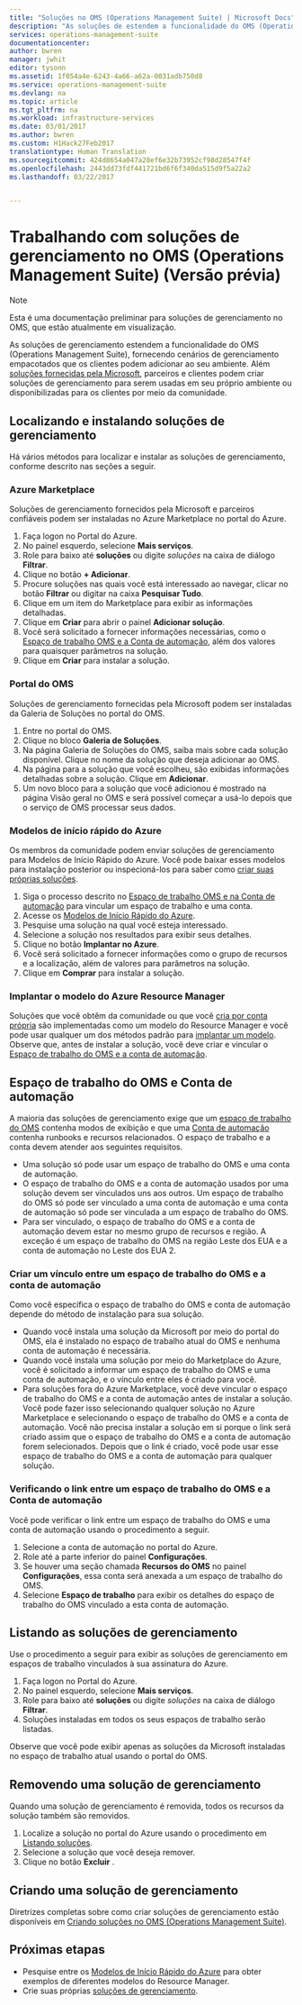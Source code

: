```yaml
---
title: "Soluções no OMS (Operations Management Suite) | Microsoft Docs"
description: "As soluções de estendem a funcionalidade do OMS (Operations Management Suite), fornecendo cenários de gerenciamento de pacotes que os clientes podem adicionar ao seu espaço de trabalho do OMS.  Este artigo fornece detalhes sobre soluções personalizadas criadas por clientes e parceiros."
services: operations-management-suite
documentationcenter: 
author: bwren
manager: jwhit
editor: tysonn
ms.assetid: 1f054a4e-6243-4a66-a62a-0031adb750d8
ms.service: operations-management-suite
ms.devlang: na
ms.topic: article
ms.tgt_pltfrm: na
ms.workload: infrastructure-services
ms.date: 03/01/2017
ms.author: bwren
ms.custom: H1Hack27Feb2017
translationtype: Human Translation
ms.sourcegitcommit: 424d8654a047a28ef6e32b73952cf98d28547f4f
ms.openlocfilehash: 2443dd73fdf441721bd6f6f340da515d9f5a22a2
ms.lasthandoff: 03/22/2017


---
```

# <a name="working-with-management-solutions-in-operations-management-suite-oms-preview"></a>Trabalhando com soluções de gerenciamento no OMS (Operations Management Suite) (Versão prévia)
> [!NOTE]
> Esta é uma documentação preliminar para soluções de gerenciamento no OMS, que estão atualmente em visualização.    
> 
> 

As soluções de gerenciamento estendem a funcionalidade do OMS (Operations Management Suite), fornecendo cenários de gerenciamento empacotados que os clientes podem adicionar ao seu ambiente.  Além [soluções fornecidas pela Microsoft](../log-analytics/log-analytics-add-solutions.md), parceiros e clientes podem criar soluções de gerenciamento para serem usadas em seu próprio ambiente ou disponibilizadas para os clientes por meio da comunidade.

## <a name="finding-and-installing-management-solutions"></a>Localizando e instalando soluções de gerenciamento
Há vários métodos para localizar e instalar as soluções de gerenciamento, conforme descrito nas seções a seguir.

### <a name="azure-marketplace"></a>Azure Marketplace
Soluções de gerenciamento fornecidos pela Microsoft e parceiros confiáveis podem ser instaladas no Azure Marketplace no portal do Azure.

1. Faça logon no Portal do Azure.
2. No painel esquerdo, selecione **Mais serviços**.
3. Role para baixo até **soluções** ou digite *soluções* na caixa de diálogo **Filtrar**.
4. Clique no botão **+ Adicionar**.
5. Procure soluções nas quais você está interessado ao navegar, clicar no botão **Filtrar** ou digitar na caixa **Pesquisar Tudo**.
6. Clique em um item do Marketplace para exibir as informações detalhadas.
7. Clique em **Criar** para abrir o painel **Adicionar solução**.
8. Você será solicitado a fornecer informações necessárias, como o [Espaço de trabalho OMS e a Conta de automação](#oms-workspace-and-automation-account), além dos valores para quaisquer parâmetros na solução.
9. Clique em **Criar** para instalar a solução.

### <a name="oms-portal"></a>Portal do OMS
Soluções de gerenciamento fornecidas pela Microsoft podem ser instaladas da Galeria de Soluções no portal do OMS.

1. Entre no portal do OMS.
2. Clique no bloco **Galeria de Soluções**.
3. Na página Galeria de Soluções do OMS, saiba mais sobre cada solução disponível. Clique no nome da solução que deseja adicionar ao OMS.
4. Na página para a solução que você escolheu, são exibidas informações detalhadas sobre a solução. Clique em **Adicionar**.
5. Um novo bloco para a solução que você adicionou é mostrado na página Visão geral no OMS e será possível começar a usá-lo depois que o serviço de OMS processar seus dados.

### <a name="azure-quickstart-templates"></a>Modelos de início rápido do Azure
Os membros da comunidade podem enviar soluções de gerenciamento para Modelos de Início Rápido do Azure.  Você pode baixar esses modelos para instalação posterior ou inspecioná-los para saber como [criar suas próprias soluções](#creating-a-solution).

1. Siga o processo descrito no [Espaço de trabalho OMS e na Conta de automação](#oms-workspace-and-automation-account) para vincular um espaço de trabalho e uma conta.
2. Acesse os [Modelos de Início Rápido do Azure](https://azure.microsoft.com/documentation/templates/).  
3. Pesquise uma solução na qual você esteja interessado.
4. Selecione a solução nos resultados para exibir seus detalhes.
5. Clique no botão **Implantar no Azure**.
6. Você será solicitado a fornecer informações como o grupo de recursos e a localização, além de valores para parâmetros na solução.
7. Clique em **Comprar** para instalar a solução.

### <a name="deploy-azure-resource-manager-template"></a>Implantar o modelo do Azure Resource Manager
Soluções que você obtêm da comunidade ou que você [cria por conta própria](#creating-a-solution) são implementadas como um modelo do Resource Manager e você pode usar qualquer um dos métodos padrão para [implantar um modelo](../azure-resource-manager/resource-group-template-deploy-portal.md).  Observe que, antes de instalar a solução, você deve criar e vincular o [Espaço de trabalho do OMS e a conta de automação](#oms-workspace-and-automation-account).

## <a name="oms-workspace-and-automation-account"></a>Espaço de trabalho do OMS e Conta de automação
A maioria das soluções de gerenciamento exige que um [espaço de trabalho do OMS](../log-analytics/log-analytics-manage-access.md) contenha modos de exibição e que uma [Conta de automação](../automation/automation-security-overview.md#automation-account-overview) contenha runbooks e recursos relacionados. O espaço de trabalho e a conta devem atender aos seguintes requisitos.

* Uma solução só pode usar um espaço de trabalho do OMS e uma conta de automação.  
* O espaço de trabalho do OMS e a conta de automação usados por uma solução devem ser vinculados uns aos outros. Um espaço de trabalho do OMS só pode ser vinculado a uma conta de automação e uma conta de automação só pode ser vinculada a um espaço de trabalho do OMS.
* Para ser vinculado, o espaço de trabalho do OMS e a conta de automação devem estar no mesmo grupo de recursos e região.  A exceção é um espaço de trabalho do OMS na região Leste dos EUA e a conta de automação no Leste dos EUA 2.

### <a name="creating-a-link-between-an-oms-workspace-and-automation-account"></a>Criar um vínculo entre um espaço de trabalho do OMS e a conta de automação
Como você especifica o espaço de trabalho do OMS e conta de automação depende do método de instalação para sua solução.

* Quando você instala uma solução da Microsoft por meio do portal do OMS, ela é instalado no espaço de trabalho atual do OMS e nenhuma conta de automação é necessária.
* Quando você instala uma solução por meio do Marketplace do Azure, você é solicitado a informar um espaço de trabalho do OMS e uma conta de automação, e o vínculo entre eles é criado para você.  
* Para soluções fora do Azure Marketplace, você deve vincular o espaço de trabalho do OMS e a conta de automação antes de instalar a solução.  Você pode fazer isso selecionando qualquer solução no Azure Marketplace e selecionando o espaço de trabalho do OMS e a conta de automação.  Você não precisa instalar a solução em si porque o link será criado assim que o espaço de trabalho do OMS e a conta de automação forem selecionados.  Depois que o link é criado, você pode usar esse espaço de trabalho do OMS e a conta de automação para qualquer solução. 

### <a name="verifying-the-link-between-an-oms-workspace-and-automation-account"></a>Verificando o link entre um espaço de trabalho do OMS e a Conta de automação
Você pode verificar o link entre um espaço de trabalho do OMS e uma conta de automação usando o procedimento a seguir.

1. Selecione a conta de automação no portal do Azure.
2. Role até a parte inferior do painel **Configurações**.
3. Se houver uma seção chamada **Recursos do OMS** no painel **Configurações**, essa conta será anexada a um espaço de trabalho do OMS.
4. Selecione **Espaço de trabalho** para exibir os detalhes do espaço de trabalho do OMS vinculado a esta conta de automação.

## <a name="listing-management-solutions"></a>Listando as soluções de gerenciamento
Use o procedimento a seguir para exibir as soluções de gerenciamento em espaços de trabalho vinculados à sua assinatura do Azure.

1. Faça logon no Portal do Azure.
2. No painel esquerdo, selecione **Mais serviços**.
3. Role para baixo até **soluções** ou digite *soluções* na caixa de diálogo **Filtrar**.
4. Soluções instaladas em todos os seus espaços de trabalho serão listadas.

Observe que você pode exibir apenas as soluções da Microsoft instaladas no espaço de trabalho atual usando o portal do OMS.

## <a name="removing-a-management-solution"></a>Removendo uma solução de gerenciamento
Quando uma solução de gerenciamento é removida, todos os recursos da solução também são removidos.  

1. Localize a solução no portal do Azure usando o procedimento em [Listando soluções](#listing-solutions).
2. Selecione a solução que você deseja remover.
3. Clique no botão **Excluir** .

## <a name="creating-a-management-solution"></a>Criando uma solução de gerenciamento
Diretrizes completas sobre como criar soluções de gerenciamento estão disponíveis em [Criando soluções no OMS (Operations Management Suite)](operations-management-suite-solutions-creating.md). 

## <a name="next-steps"></a>Próximas etapas
* Pesquise entre os [Modelos de Início Rápido do Azure](https://azure.microsoft.com/documentation/templates) para obter exemplos de diferentes modelos do Resource Manager.
* Crie suas próprias [soluções de gerenciamento](operations-management-suite-solutions-creating.md).


